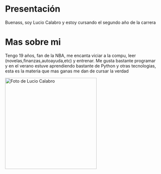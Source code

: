 <h1>Presentación</h1>
<p>Buenass, soy Lucio Calabro y estoy cursando el segundo año de la carrera</p>

<h1>Mas sobre mi</h1>
<p>Tengo 19 años, fan de la NBA, me encanta viciar a la compu, leer (novelas,finanzas,autoayuda,etc) y entrenar. Me gusta bastante programar y en el verano estuve aprendiendo bastante de Python y otras tecnologias, esta es la materia que mas ganas me dan de cursar la verdad</p>



<img src="https://github.com/user-attachments/assets/ec3d1b03-eb74-4980-83b3-c7f6b86a5809" alt="Foto de Lucio Calabro" width="300" />



